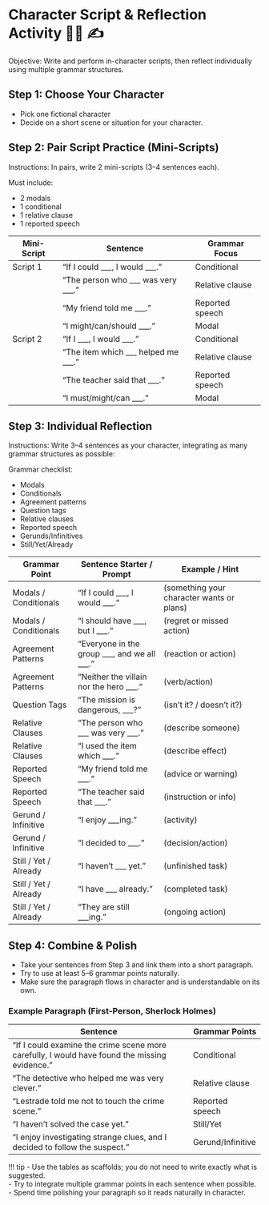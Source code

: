 # Character Script & Reflection Activity 🧙‍♂️ ✍️

Objective: Write and perform in-character scripts, then reflect individually using multiple grammar structures.  


## Step 1: Choose Your Character
- Pick one fictional character
- Decide on a short scene or situation for your character.


## Step 2: Pair Script Practice (Mini-Scripts)

Instructions: In pairs, write 2 mini-scripts (3–4 sentences each).  

Must include:  
  - 2 modals  
  - 1 conditional  
  - 1 relative clause  
  - 1 reported speech  

| Mini-Script | Sentence | Grammar Focus |
|------------|---------|---------------|
| Script 1 | “If I could ___, I would ___.” | Conditional |
|  | “The person who ___ was very ___.” | Relative clause |
|  | “My friend told me ___.” | Reported speech |
|  | “I might/can/should ___.” | Modal |
| Script 2 | “If I ___, I would ___.” | Conditional |
|  | “The item which ___ helped me ___.” | Relative clause |
|  | “The teacher said that ___.” | Reported speech |
|  | “I must/might/can ___.” | Modal |


## Step 3: Individual Reflection

Instructions: Write 3–4 sentences as your character, integrating as many grammar structures as possible:  

Grammar checklist:  
  
  - Modals  
  - Conditionals  
  - Agreement patterns  
  - Question tags  
  - Relative clauses  
  - Reported speech  
  - Gerunds/Infinitives  
  - Still/Yet/Already  

| Grammar Point | Sentence Starter / Prompt | Example / Hint |
|---------------|-------------------------|----------------|
| Modals / Conditionals | “If I could ___, I would ___.” | (something your character wants or plans) |
| Modals / Conditionals | “I should have ___, but I ___.” | (regret or missed action) |
| Agreement Patterns | “Everyone in the group ___, and we all ___.” | (reaction or action) |
| Agreement Patterns | “Neither the villain nor the hero ___.” | (verb/action) |
| Question Tags | “The mission is dangerous, ___?” | (isn’t it? / doesn’t it?) |
| Relative Clauses | “The person who ___ was very ___.” | (describe someone) |
| Relative Clauses | “I used the item which ___.” | (describe effect) |
| Reported Speech | “My friend told me ___.” | (advice or warning) |
| Reported Speech | “The teacher said that ___.” | (instruction or info) |
| Gerund / Infinitive | “I enjoy ___ing.” | (activity) |
| Gerund / Infinitive | “I decided to ___.” | (decision/action) |
| Still / Yet / Already | “I haven’t ___ yet.” | (unfinished task) |
| Still / Yet / Already | “I have ___ already.” | (completed task) |
| Still / Yet / Already | “They are still ___ing.” | (ongoing action) |


## Step 4: Combine & Polish
- Take your sentences from Step 3 and link them into a short paragraph.  
- Try to use at least 5–6 grammar points naturally.  
- Make sure the paragraph flows in character and is understandable on its own.  


### Example Paragraph (First-Person, Sherlock Holmes)

| Sentence | Grammar Points |
|----------|----------------|
| “If I could examine the crime scene more carefully, I would have found the missing evidence.” | Conditional |
| “The detective who helped me was very clever.” | Relative clause |
| “Lestrade told me not to touch the crime scene.” | Reported speech |
| “I haven’t solved the case yet.” | Still/Yet |
| “I enjoy investigating strange clues, and I decided to follow the suspect.” | Gerund/Infinitive |


!!! tip
    - Use the tables as scaffolds; you do not need to write exactly what is suggested.  
    - Try to integrate multiple grammar points in each sentence when possible.  
    - Spend time polishing your paragraph so it reads naturally in character.  